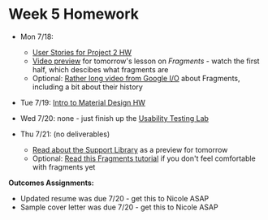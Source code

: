 # Week 5 Homework

- Mon 7/18:
  - [User Stories for Project 2 HW](https://github.com/ga-adi-nyc/User-Stories-for-Project-2-HW)
  - [Video preview](https://www.youtube.com/watch?v=qmyW8ZGFoUY) for tomorrow's lesson on _Fragments_ - watch the first half, which descibes what fragments are
  - Optional: [Rather long video from Google I/O](https://youtu.be/k3IT-IJ0J98) about Fragments, including a bit about their history  
       
- Tue 7/19: [Intro to Material Design HW](https://github.com/ga-adi-nyc/Intro-to-Material-Design-HW)  

- Wed 7/20: none - just finish up the [Usability Testing Lab](https://github.com/ga-adi-nyc/Usability-Testing-Lab)  

- Thu 7/21: (no deliverables)
  - [Read about the Support Library](http://martiancraft.com/blog/2015/06/android-support-library/) as a preview for tomorrow
  - Optional: [Read this Fragments tutorial](https://www.raywenderlich.com/117838/introduction-to-android-fragments-tutorial) if you don't feel comfortable with fragments yet  

**Outcomes Assignments:**
  - Updated resume was due 7/20 - get this to Nicole ASAP
  - Sample cover letter was due 7/20 - get this to Nicole ASAP
